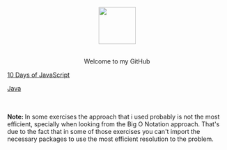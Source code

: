 <p align="center">
    <a href="https://www.hackerrank.com/viniciussdahmer">
        <img height=85 src="https://i0.wp.com/gradsingames.com/wp-content/uploads/2016/05/856771_668224053197841_1943699009_o.png?fit=2761%2C692">
    </a>
</p>

<p align="center">
    <br>
        Welcome to my GitHub
    <br>
</p>

<p align="left">
        <a href="https://github.com/viniciussdahmer/HackerRank/tree/master/10%20Days%20of%20Javascript">
            10 Days of JavaScript
        </a>
    <br>
</p>

<p align="left">
        <a href="https://github.com/viniciussdahmer/HackerRank/tree/master/Java">
            Java
        </a>
    <br>
</p>

<p align="left">
    <br>
    <br>
    <b>Note: </b> In some exercises the approach that i used probably is not the most efficient, specially when looking from the
    Big O Notation approach. That's due to the fact that in some of those exercises you can't import the necessary packages to use
    the most efficient resolution to the problem.
</p>


